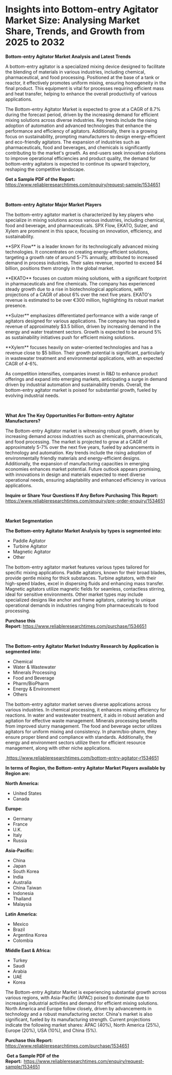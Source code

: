 <p><h1>Insights into Bottom-entry Agitator Market Size: Analysing Market Share, Trends, and Growth from 2025 to 2032</h1></p><p><strong>Bottom-entry Agitator Market Analysis and Latest Trends</strong></p>
<p><p>A bottom-entry agitator is a specialized mixing device designed to facilitate the blending of materials in various industries, including chemical, pharmaceutical, and food processing. Positioned at the base of a tank or reactor, it effectively promotes uniform mixing, ensuring homogeneity in the final product. This equipment is vital for processes requiring efficient mass and heat transfer, helping to enhance the overall productivity of various applications.</p><p>The Bottom-entry Agitator Market is expected to grow at a CAGR of 8.7% during the forecast period, driven by the increasing demand for efficient mixing solutions across diverse industries. Key trends include the rising adoption of automation and advanced technologies that enhance the performance and efficiency of agitators. Additionally, there is a growing focus on sustainability, prompting manufacturers to design energy-efficient and eco-friendly agitators. The expansion of industries such as pharmaceuticals, food and beverages, and chemicals is significantly contributing to the market's growth. As end-users seek innovative solutions to improve operational efficiencies and product quality, the demand for bottom-entry agitators is expected to continue its upward trajectory, reshaping the competitive landscape.</p></p>
<p><strong>Get a Sample PDF of the Report:&nbsp;</strong> <a href="https://www.reliableresearchtimes.com/enquiry/request-sample/1534651?utm_campaign=3043&utm_medium=2&utm_source=Github&utm_content=ia&utm_term=16042025&utm_id=bottom-entry-agitator">https://www.reliableresearchtimes.com/enquiry/request-sample/1534651</a></p>
<p>&nbsp;</p>
<p><strong>Bottom-entry Agitator Major Market Players</strong></p>
<p><p>The bottom-entry agitator market is characterized by key players who specialize in mixing solutions across various industries, including chemical, food and beverage, and pharmaceuticals. SPX Flow, EKATO, Sulzer, and Xylem are prominent in this space, focusing on innovation, efficiency, and sustainability.</p><p>**SPX Flow** is a leader known for its technologically advanced mixing technologies. It concentrates on creating energy-efficient solutions, targeting a growth rate of around 5-7% annually, attributed to increased demand in process industries. Their sales revenue, reported to exceed $4 billion, positions them strongly in the global market.</p><p>**EKATO** focuses on custom mixing solutions, with a significant footprint in pharmaceuticals and fine chemicals. The company has experienced steady growth due to a rise in biotechnological applications, with projections of a CAGR of about 6% over the next five years. EKATO's revenue is estimated to be over €300 million, highlighting its robust market presence.</p><p>**Sulzer** emphasizes differentiated performance with a wide range of agitators designed for various applications. The company has reported a revenue of approximately $3.5 billion, driven by increasing demand in the energy and water treatment sectors. Growth is expected to be around 5% as sustainability initiatives push for efficient mixing solutions.</p><p>**Xylem** focuses heavily on water-oriented technologies and has a revenue close to $5 billion. Their growth potential is significant, particularly in wastewater treatment and environmental applications, with an expected CAGR of 4-6%. </p><p>As competition intensifies, companies invest in R&D to enhance product offerings and expand into emerging markets, anticipating a surge in demand driven by industrial automation and sustainability trends. Overall, the bottom-entry agitator market is poised for substantial growth, fueled by evolving industrial needs.</p></p>
<p>&nbsp;</p>
<p><strong>What Are The Key Opportunities For Bottom-entry Agitator Manufacturers?</strong></p>
<p><p>The Bottom-entry Agitator market is witnessing robust growth, driven by increasing demand across industries such as chemicals, pharmaceuticals, and food processing. The market is projected to grow at a CAGR of approximately 5-7% over the next five years, fueled by advancements in technology and automation. Key trends include the rising adoption of environmentally friendly materials and energy-efficient designs. Additionally, the expansion of manufacturing capacities in emerging economies enhances market potential. Future outlook appears promising, with innovations in design and materials expected to meet diverse operational needs, ensuring adaptability and enhanced efficiency in various applications.</p></p>
<p><strong>Inquire or Share Your Questions If Any Before Purchasing This Report:</strong> <a href="https://www.reliableresearchtimes.com/enquiry/pre-order-enquiry/1534651?utm_campaign=3043&utm_medium=2&utm_source=Github&utm_content=ia&utm_term=16042025&utm_id=bottom-entry-agitator">https://www.reliableresearchtimes.com/enquiry/pre-order-enquiry/1534651</a></p>
<p>&nbsp;</p>
<p><strong>Market Segmentation</strong></p>
<p><strong>The Bottom-entry Agitator Market Analysis by types is segmented into:</strong></p>
<p><ul><li>Paddle Agitator</li><li>Turbine Agitator</li><li>Magnetic Agitator</li><li>Other</li></ul></p>
<p><p>The bottom-entry agitator market features various types tailored for specific mixing applications. Paddle agitators, known for their broad blades, provide gentle mixing for thick substances. Turbine agitators, with their high-speed blades, excel in dispersing fluids and enhancing mass transfer. Magnetic agitators utilize magnetic fields for seamless, contactless stirring, ideal for sensitive environments. Other market types may include specialized designs like anchor and frame agitators, catering to unique operational demands in industries ranging from pharmaceuticals to food processing.</p></p>
<p><strong>Purchase this Report:&nbsp;</strong><a href="https://www.reliableresearchtimes.com/purchase/1534651?utm_campaign=3043&utm_medium=2&utm_source=Github&utm_content=ia&utm_term=16042025&utm_id=bottom-entry-agitator">https://www.reliableresearchtimes.com/purchase/1534651</a></p>
<p>&nbsp;</p>
<p><strong>The Bottom-entry Agitator Market Industry Research by Application is segmented into:</strong></p>
<p><ul><li>Chemical</li><li>Water & Wastewater</li><li>Minerals Processing</li><li>Food and Beverage</li><li>Pharm/BioPharm</li><li>Energy & Environment</li><li>Others</li></ul></p>
<p><p>The bottom-entry agitator market serves diverse applications across various industries. In chemical processing, it enhances mixing efficiency for reactions. In water and wastewater treatment, it aids in robust aeration and agitation for effective waste management. Minerals processing benefits from improved slurry management. The food and beverage sector utilizes agitators for uniform mixing and consistency. In pharm/bio-pharm, they ensure proper blend and compliance with standards. Additionally, the energy and environment sectors utilize them for efficient resource management, along with other niche applications.</p></p>
<p><a href="https://www.reliableresearchtimes.com/bottom-entry-agitator-r1534651?utm_campaign=3043&utm_medium=2&utm_source=Github&utm_content=ia&utm_term=16042025&utm_id=bottom-entry-agitator">&nbsp;https://www.reliableresearchtimes.com/bottom-entry-agitator-r1534651</a></p>
<p><strong>In terms of Region, the Bottom-entry Agitator Market Players available by Region are:</strong></p>
<p>
    <p> <strong> North America: </strong>
        <ul>
            <li>United States</li>
            <li>Canada</li>
        </ul>
        </p> 
    <p> <strong> Europe: </strong>
        <ul>
            <li>Germany</li>
            <li>France</li>
            <li>U.K.</li>
            <li>Italy</li>
            <li>Russia</li>
        </ul>
        </p> 
    <p> <strong> Asia-Pacific: </strong>
        <ul>
            <li>China</li>
            <li>Japan</li>
            <li>South Korea</li>
            <li>India</li>
            <li>Australia</li>
            <li>China Taiwan</li>
            <li>Indonesia</li>
            <li>Thailand</li>
            <li>Malaysia</li>
        </ul>
        </p> 
    <p> <strong> Latin America: </strong>
        <ul>
            <li>Mexico</li>
            <li>Brazil</li>
            <li>Argentina Korea</li>
            <li>Colombia</li>
        </ul>
        </p> 
    <p> <strong> Middle East & Africa: </strong>
        <ul>
            <li>Turkey</li>
            <li>Saudi</li>
            <li>Arabia</li>
            <li>UAE</li>
            <li>Korea</li>
        </ul>
    </p>
    </p>
<p><p>The Bottom-entry Agitator Market is experiencing substantial growth across various regions, with Asia-Pacific (APAC) poised to dominate due to increasing industrial activities and demand for efficient mixing solutions. North America and Europe follow closely, driven by advancements in technology and a robust manufacturing sector. China's market is also significant, fueled by its manufacturing strength. Current projections indicate the following market shares: APAC (40%), North America (25%), Europe (20%), USA (10%), and China (5%).</p></p>
<p><strong>Purchase this Report: </strong><a href="https://www.reliableresearchtimes.com/purchase/1534651?utm_campaign=3043&utm_medium=2&utm_source=Github&utm_content=ia&utm_term=16042025&utm_id=bottom-entry-agitator">https://www.reliableresearchtimes.com/purchase/1534651</a></p>
<p>&nbsp;<strong>Get a Sample PDF of the Report:&nbsp;&nbsp;</strong><a href="https://www.reliableresearchtimes.com/enquiry/request-sample/1534651?utm_campaign=3043&utm_medium=2&utm_source=Github&utm_content=ia&utm_term=16042025&utm_id=bottom-entry-agitator">https://www.reliableresearchtimes.com/enquiry/request-sample/1534651</a></p>
<p><strong></strong></p>
<p><p></p><p></p><p></p></p>